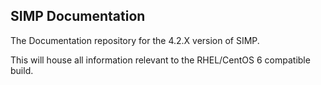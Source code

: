 ## SIMP Documentation

The Documentation repository for the 4.2.X version of SIMP.

This will house all information relevant to the RHEL/CentOS 6 compatible build.
